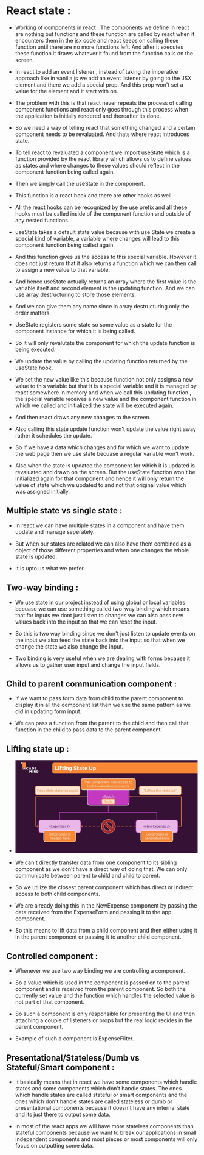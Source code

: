 # React state : 

* Working of components in react : The components we define in react are nothing but functions and these function are called by react when it encounters them in the jsx code and react keeps on calling these function until there are no more functions left. And after it executes these function it draws whatever it found from the function calls on the screen.

* In react to add an event listener , instead of taking the imperative approach like in vanilla js we add an event listener by going to the JSX element and there we add a special prop. And this prop won't set a value for the element and it start with on.


* The problem with this is that react never repeats the process of calling component functions and react only goes through this process when the application is initially rendered and thereafter its done.

* So we need a way of telling react that something changed and a certain component needs to be revaluated. And thats where react introduces state.

* To tell react to revaluated a component we import useState which is a function provided by the react library which allows us to define values as states and where changes to these values should reflect in the component function being called again.

* Then we simply call the useState in the component.

* This function is a react hook and there are other hooks as well.

* All the react hooks can be recognized by the use prefix and all these hooks must be called inside of the component function and outside of any nested functions.

* useState takes a default state value because with use State we create a special kind of variable, a variable where changes will lead to this component function being called again.

* And this function gives us the access to this special variable. However it does not just return that it also returns a function which we can then call to assign a new value to that variable.

* And hence useState actually returns an array where the first value is the variable itself and second element is the updating function. And we can use array destructuring to store those elements.

* And we can give them any name since in array destructuring only the order matters.

* UseState registers some state so some value as a state for the component instance for which it is being called.

* So it will only revalutate the component for which the update function is being executed.

* We update the value by calling the updating function returned by the useState hook.

* We set the new value like this because function not only assigns a new value to this variable but that it is a special variable and it is managed by react somewhere in memory and when we call this updating function , the special variable receives a new value and the component function in which we called and initialized the state will be executed again.

* And then react draws any new changes to the screen.

* Also calling this state update function won't update the value right away rather it schedules the update.

* So if we have a data which changes and for which we want to update the web page then we use state becuase a regular variable won't work.

* Also when the state is updated the component for which it is updated is revaluated and drawn on the screen. But the useState function won't be initialized again for that component and hence it will only return the value of state which we updated to and not that original value which was assigned initially.

## Multiple state vs single state :

* In react we can have multiple states in a component and have them update and manage seperately.

* But when our states are related we can also have them combined as a object of those different properties and when one changes the whole state is updated.

* It is upto us what we prefer.

## Two-way binding :

* We use state in our project instead of using global or local variables becuase we can use something called two-way binding which means that for inputs we dont just listen to changes we can also pass new values back into the input so that we can reset the input.

* So this is two way binding since we don't just listen to update events on the input we also feed the state back into the input so that when we change the state we also change the input.

* Two binding is very useful when we are dealing with forms because it allows us to gather user input and change the input fields.

## Child to parent communication component :

* If we want to pass form data from child to the parent component to display it in all the component list then we use the same pattern as we did in updating form input.

* We can pass a function from the parent to the child and then call that function in the child to pass data to the parent component.

## Lifting state up :

* ![](2022-06-18-01-19-52.png)

* We can't directly transfer data from one component to its sibling component as we don't have a direct way of doing that. We can only communicate between parent to child and child to parent.

* So we utilize the closest parent component which has direct or indirect access to both child components.

* We are already doing this in the NewExpense component by passing the data received from the ExpenseForm and passing it to the app component.

* So this means to lift data from a child component and then either using it in the parent component or passing it to another child component. 

## Controlled component :

* Whenever we use two way binding we are controlling a component.

* So a value which is used in the component is passed on to the parent component and is received from the parent component. So both the currently set value and the function which handles the selected value is not part of that component.

* So such a component is only responsible for presenting the UI and then attaching a couple of listeners or props but the real logic recides in the parent component.

* Example of such a component is ExpenseFilter.

## Presentational/Stateless/Dumb vs Stateful/Smart component :

* It basically means that in react we have some components which handle states and some components which don't handle states. The ones which handle states are called stateful or smart components and the ones which don't handle states are called stateless or dumb or presentational components because it doesn't have any internal state and its just there to output some data.

* In most of the react apps we will have more stateless components than stateful components because we want to break our applications in small independent components and most pieces or most components will only focus on outputting some data.